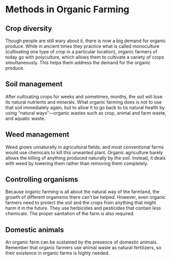 # Methods in Organic Farming

## Crop diversity

Though people are still wary about it, there is now a big demand for organic produce. While in ancient times they practice what is called monoculture (cultivating one type of crop in a particular location), organic farmers of today go with polyculture, which allows them to cultivate a variety of crops simultaneously. This helps them address the demand for the organic produce.

## Soil management

After cultivating crops for weeks and sometimes, months, the soil will lose its natural nutrients and minerals. What organic farming does is not to use that soil immediately again, but to allow it to go back to tis natural health by using “natural ways”—organic wastes such as crop, animal and farm waste, and aquatic waste.

## Weed management

Weed grows unnaturally in agricultural fields, and most conventional farms would use chemicals to kill this unwanted plant. Organic agriculture barely allows the killing of anything produced naturally by the soil. Instead, it deals with weed by lowering them rather than removing them completely.

## Controlling organisms

Because organic farming is all about the natural way of the farmland, the growth of different organisms there can’t be helped. However, even organic farmers need to protect the soil and the crops from anything that might harm it in the future. They use herbicides and pesticides that contain less chemicals. The proper sanitation of the farm is also required.

## Domestic animals

An organic farm can be sustained by the presence of domestic animals. Remember that organic farmers use animal waste as natural fertilizers, so their existence in organic farms is highly needed.
